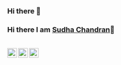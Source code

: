 ### Hi there 👋

### Hi there I am [Sudha Chandran](https://www.sudhachandranbc.online)👋 
<br/>
<a href="https://twitter.com/SudhaKishoreBC">
  <img align="left" alt="Sudha Chandran | Twitter" width="22px" src="https://cdn.jsdelivr.net/npm/simple-icons@v3/icons/twitter.svg" />
</a>
<a href="https://www.linkedin.com/in/sudha-chandran-2882b03a/">
  <img align="left" alt="Linkedin" width="22px" src="https://cdn.jsdelivr.net/npm/simple-icons@v3/icons/linkedin.svg" />
</a>
<a href="https://dev.to/sudhachandranbc">
  <img align="left" alt="DevTo" width="22px" src="https://cdn.jsdelivr.net/npm/simple-icons@3.3.0/icons/dev-dot-to.svg" />
</a>
<br/>

<br/>

<!--
**SudhaChandranBC/sudhachandranbc** is a ✨ _special_ ✨ repository because its `README.md` (this file) appears on your GitHub profile.

Here are some ideas to get you started:

- 🔭 I’m currently working on ...
- 🌱 I’m currently learning ...
- 👯 I’m looking to collaborate on ...
- 🤔 I’m looking for help with ...
- 💬 Ask me about ...
- 📫 How to reach me: ...
- 😄 Pronouns: ...
- ⚡ Fun fact: ...
-->
